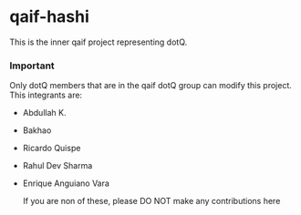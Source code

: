 # qaif-hashi

This is the inner qaif project representing dotQ.

### Important
Only dotQ members that are in the qaif dotQ group can modify this project. This integrants are:

- Abdullah K.
- Bakhao
- Ricardo Quispe
- Rahul Dev Sharma
- Enrique Anguiano Vara

  If you are non of these, please DO NOT make any contributions here
